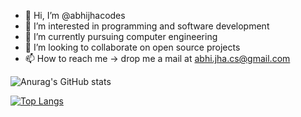 - 👋 Hi, I’m @abhijhacodes
- 👀 I’m interested in programming and software development
- 🌱 I’m currently pursuing computer engineering
- 💞️ I’m looking to collaborate on open source projects
- 📫 How to reach me -> drop me a mail at abhi.jha.cs@gmail.com


![Anurag's GitHub stats](https://github-readme-stats.vercel.app/api?username=abhijhacodes&show_icons=true&theme=cobalt)

[![Top Langs](https://github-readme-stats.vercel.app/api/top-langs/?username=abhijhacodes&langs_count=10)](https://github.com/anuraghazra/github-readme-stats)
